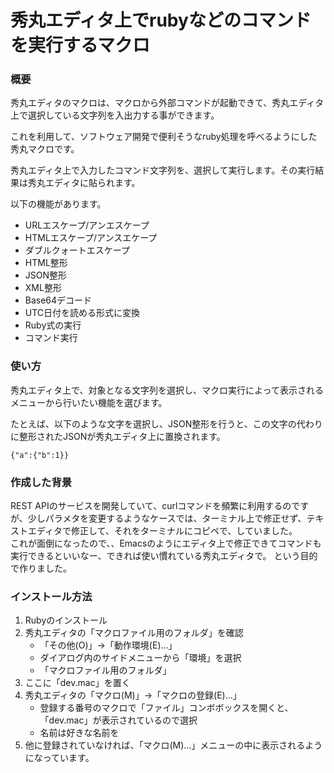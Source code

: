 # 秀丸エディタ上でrubyなどのコマンドを実行するマクロ

### 概要

秀丸エディタのマクロは、マクロから外部コマンドが起動できて、秀丸エディタ上で選択している文字列を入出力する事ができます。

これを利用して、ソフトウェア開発で便利そうなruby処理を呼べるようにした秀丸マクロです。

秀丸エディタ上で入力したコマンド文字列を、選択して実行します。その実行結果は秀丸エディタに貼られます。

以下の機能があります。  
* URLエスケープ/アンエスケープ
* HTMLエスケープ/アンスエケープ
* ダブルクォートエスケープ
* HTML整形
* JSON整形
* XML整形
* Base64デコード
* UTC日付を読める形式に変換
* Ruby式の実行
* コマンド実行


### 使い方

秀丸エディタ上で、対象となる文字列を選択し、マクロ実行によって表示されるメニューから行いたい機能を選びます。  

たとえば、以下のような文字を選択し、JSON整形を行うと、この文字の代わりに整形されたJSONが秀丸エディタ上に置換されます。  

```
{"a":{"b":1}}
```

### 作成した背景

REST APIのサービスを開発していて、curlコマンドを頻繁に利用するのですが、少しパラメタを変更するようなケースでは、ターミナル上で修正せず、テキストエディタで修正して、それをターミナルにコピペで、していました。  
これが面倒になったので、、Emacsのようにエディタ上で修正できてコマンドも実行できるといいなー、できれば使い慣れている秀丸エディタで。
という目的で作りました。  

### インストール方法

1. Rubyのインストール
1. 秀丸エディタの「マクロファイル用のフォルダ」を確認
    - 「その他(O)」→「動作環境(E)...」
    - ダイアログ内のサイドメニューから「環境」を選択
    - 「マクロファイル用のフォルダ」
1. ここに「dev.mac」を置く
1. 秀丸エディタの「マクロ(M)」→「マクロの登録(E)...」
    - 登録する番号のマクロで「ファイル」コンボボックスを開くと、「dev.mac」が表示されているので選択
    - 名前は好きな名前を
1. 他に登録されていなければ、「マクロ(M)...」メニューの中に表示されるようになっています。
